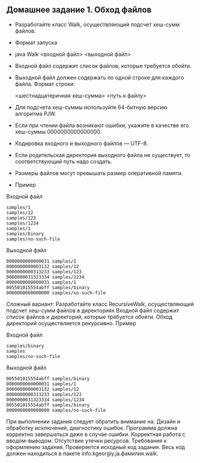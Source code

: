 Домашнее задание 1. Обход файлов
----
 * Разработайте класс Walk, осуществляющий подсчет хеш-сумм файлов.
 * Формат запуска
 * 
   java Walk <входной файл> <выходной файл>
   
 * Входной файл содержит список файлов, которые требуется обойти.
 * Выходной файл должен содержать по одной строке для каждого файла. Формат строки:
   
   <шестнадцатеричная хеш-сумма> <путь к файлу>   
   
 * Для подсчета хеш-суммы используйте 64-битную версию алгоритма PJW.
 * Если при чтении файла возникают ошибки, укажите в качестве его хеш-суммы 0000000000000000.
 * Кодировка входного и выходного файлов — UTF-8.
 * Если родительская директория выходного файла не существует, то соответствующий путь надо создать.
 * Размеры файлов могут превышать размер оперативной памяти.
 * Пример

Входной файл

    samples/1
    samples/12
    samples/123
    samples/1234
    samples/1
    samples/binary
    samples/no-such-file
                    
Выходной файл

    0000000000000031 samples/1
    0000000000003132 samples/12
    0000000000313233 samples/123
    0000000031323334 samples/1234
    0000000000000031 samples/1
    005501015554abff samples/binary
    0000000000000000 samples/no-such-file
                    
Сложный вариант:
Разработайте класс RecursiveWalk, осуществляющий подсчет хеш-сумм файлов в директориях
Входной файл содержит список файлов и директорий, которые требуется обойти. Обход директорий осуществляется рекурсивно.
Пример

Входной файл

    samples/binary
    samples
    samples/no-such-file
                    
Выходной файл

    005501015554abff samples/binary
    0000000000000031 samples/1
    0000000000003132 samples/12
    0000000000313233 samples/123
    0000000031323334 samples/1234
    005501015554abff samples/binary
    0000000000000000 samples/no-such-file
                    
При выполнении задания следует обратить внимание на:
Дизайн и обработку исключений, диагностику ошибок.
Программа должна корректно завершаться даже в случае ошибки.
Корректная работа с вводом-выводом.
Отсутствие утечки ресурсов.
Требования к оформлению задания.
Проверяется исходный код задания.
Весь код должен находиться в пакете info.kgeorgiy.ja.фамилия.walk.
